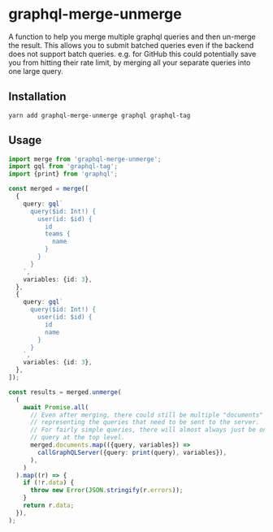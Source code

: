 # graphql-merge-unmerge

A function to help you merge multiple graphql queries and then un-merge the result. This allows you to submit batched queries even if the backend does not support batch queries. e.g. for GitHub this could potentially save you from hitting their rate limit, by merging all your separate queries into one large query.

## Installation

```
yarn add graphql-merge-unmerge graphql graphql-tag
```

## Usage

```ts
import merge from 'graphql-merge-unmerge';
import gql from 'graphql-tag';
import {print} from 'graphql';

const merged = merge([
  {
    query: gql`
      query($id: Int!) {
        user(id: $id) {
          id
          teams {
            name
          }
        }
      }
    `,
    variables: {id: 3},
  },
  {
    query: gql`
      query($id: Int!) {
        user(id: $id) {
          id
          name
        }
      }
    `,
    variables: {id: 3},
  },
]);

const results = merged.unmerge(
  (
    await Promise.all(
      // Even after merging, there could still be multiple "documents"
      // representing the queries that need to be sent to the server.
      // For fairly simple queries, there will almost always just be one
      // query at the top level.
      merged.documents.map(({query, variables}) =>
        callGraphQLServer({query: print(query), variables}),
      ),
    )
  ).map((r) => {
    if (!r.data) {
      throw new Error(JSON.stringify(r.errors));
    }
    return r.data;
  }),
);
```
